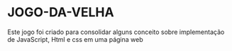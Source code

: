 # JOGO-DA-VELHA
Este jogo foi criado para consolidar alguns conceito sobre implementação de JavaScript, Html e css em uma página web
